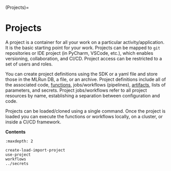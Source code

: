 (Projects)=
# Projects

A project is a container for all your work on a particular activity/application. It is the basic starting point for your work. 
Projects can be mapped to `git` repositories or IDE project (in PyCharm, VSCode, etc.), which enables versioning, collaboration, and CI/CD. 
Project access can be restricted to a set of users and roles.

You can create project definitions using the SDK or a yaml file and store those in the MLRun DB, a file, or an archive. Project definitions 
include all of the associated code, [functions](../runtimes/functions-concepts), jobs/workflows (pipelines), [artifacts](../store/artifacts), 
lists of parameters, and secrets. Project jobs/workflows refer to all project resources by name, establishing a separation between configuration and code.

Projects can be loaded/cloned using a single command. Once the project is loaded you can execute the functions or workflows locally, on a cluster, or inside a CI/CD framework.

**Contents**
```{toctree}
:maxdepth: 2

create-load-import-project
use-project
workflows
../secrets
```